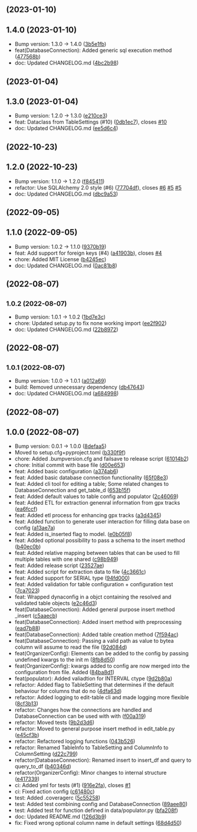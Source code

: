 ##  (2023-01-10)




## 1.4.0 (2023-01-10)

* Bump version: 1.3.0 → 1.4.0 ([3b5e1fb](https://github.com/kschweiger/data_organizer/commit/3b5e1fb))
* feat(DatabaseConnection): Added generic sql execution method ([477568b](https://github.com/kschweiger/data_organizer/commit/477568b))
* doc: Updated CHANGELOG.md ([4bc2b98](https://github.com/kschweiger/data_organizer/commit/4bc2b98))



##  (2023-01-04)




## 1.3.0 (2023-01-04)

* Bump version: 1.2.0 → 1.3.0 ([e210ce3](https://github.com/kschweiger/data_organizer/commit/e210ce3))
* feat: Dataclass from TableSettings (#10) ([0db1ec7](https://github.com/kschweiger/data_organizer/commit/0db1ec7)), closes [#10](https://github.com/kschweiger/data_organizer/issues/10)
* doc: Updated CHANGELOG.md ([ee5d6c4](https://github.com/kschweiger/data_organizer/commit/ee5d6c4))



##  (2022-10-23)




## 1.2.0 (2022-10-23)

* Bump version: 1.1.0 → 1.2.0 ([f845411](https://github.com/kschweiger/data_organizer/commit/f845411))
* refactor: Use SQLAlchemy 2.0 style (#6) ([77704df](https://github.com/kschweiger/data_organizer/commit/77704df)), closes [#6](https://github.com/kschweiger/data_organizer/issues/6) [#5](https://github.com/kschweiger/data_organizer/issues/5) [#5](https://github.com/kschweiger/data_organizer/issues/5)
* doc: Updated CHANGELOG.md ([dbc9a53](https://github.com/kschweiger/data_organizer/commit/dbc9a53))



##  (2022-09-05)




## 1.1.0 (2022-09-05)

* Bump version: 1.0.2 → 1.1.0 ([9370b19](https://github.com/kschweiger/data_organizer/commit/9370b19))
* feat: Add support for foreign keys (#4) ([a41903b](https://github.com/kschweiger/data_organizer/commit/a41903b)), closes [#4](https://github.com/kschweiger/data_organizer/issues/4)
* chore: Added MIT License ([b4245ec](https://github.com/kschweiger/data_organizer/commit/b4245ec))
* doc: Updated CHANGELOG.md ([0ac81b8](https://github.com/kschweiger/data_organizer/commit/0ac81b8))



##  (2022-08-07)




## <small>1.0.2 (2022-08-07)</small>

* Bump version: 1.0.1 → 1.0.2 ([1bd7e3c](https://github.com/kschweiger/data_organizer/commit/1bd7e3c))
* chore: Updated setup.py to fix none working import ([ee2f902](https://github.com/kschweiger/data_organizer/commit/ee2f902))
* doc: Updated CHANGELOG.md ([22b8972](https://github.com/kschweiger/data_organizer/commit/22b8972))



##  (2022-08-07)




## <small>1.0.1 (2022-08-07)</small>

* Bump version: 1.0.0 → 1.0.1 ([a012a69](https://github.com/kschweiger/data_organizer/commit/a012a69))
* build: Removed unnecessary dependency ([db47643](https://github.com/kschweiger/data_organizer/commit/db47643))
* doc: Updated CHANGELOG.md ([a684998](https://github.com/kschweiger/data_organizer/commit/a684998))



##  (2022-08-07)




## 1.0.0 (2022-08-07)

* Bump version: 0.0.1 → 1.0.0 ([8defaa5](https://github.com/kschweiger/data_organizer/commit/8defaa5))
* Moved to setup.cfg+pyproject.toml ([b330f9f](https://github.com/kschweiger/data_organizer/commit/b330f9f))
* chore: Added .bumpversion.cfg and failsave to release script ([61014b2](https://github.com/kschweiger/data_organizer/commit/61014b2))
* chore: Initial commit with base file ([d00e653](https://github.com/kschweiger/data_organizer/commit/d00e653))
* feat: Added basic configuration ([a374ab6](https://github.com/kschweiger/data_organizer/commit/a374ab6))
* feat: Added basic database connection functionality ([65f08e3](https://github.com/kschweiger/data_organizer/commit/65f08e3))
* feat: Added cli tool for editing a table; Some related changes to DatabaseConnection and get_table_d ([653b15f](https://github.com/kschweiger/data_organizer/commit/653b15f))
* feat: Added default values to table config and populator ([2c46069](https://github.com/kschweiger/data_organizer/commit/2c46069))
* feat: Added ETL for extraction genenral information from gpx tracks ([ea6fccf](https://github.com/kschweiger/data_organizer/commit/ea6fccf))
* feat: Added etl process for enhancing gpx tracks ([a3d4345](https://github.com/kschweiger/data_organizer/commit/a3d4345))
* feat: Added function to generate user interaction for filling data base on config ([a13ae7a](https://github.com/kschweiger/data_organizer/commit/a13ae7a))
* feat: Added is_inserted flag to model. ([e0b05f8](https://github.com/kschweiger/data_organizer/commit/e0b05f8))
* feat: Added optional possibility to pass a schema to the insert method ([b40ec0b](https://github.com/kschweiger/data_organizer/commit/b40ec0b))
* feat: Added relative mapping between tables that can be used to fill multiple tables with one shared ([c98b949](https://github.com/kschweiger/data_organizer/commit/c98b949))
* feat: Added release script ([23527ae](https://github.com/kschweiger/data_organizer/commit/23527ae))
* feat: Added script for extraction data to file ([4c3661c](https://github.com/kschweiger/data_organizer/commit/4c3661c))
* feat: Added support for SERIAL type ([94fd000](https://github.com/kschweiger/data_organizer/commit/94fd000))
* feat: Added validation for table configuration + configuration test ([7ca7023](https://github.com/kschweiger/data_organizer/commit/7ca7023))
* feat: Wrapped dynaconfig in a objct containing the resolved and validated table objects ([e2c46d3](https://github.com/kschweiger/data_organizer/commit/e2c46d3))
* feat(DatabaseConnection): Added general purpose insert method _insert ([c5aaecb](https://github.com/kschweiger/data_organizer/commit/c5aaecb))
* feat(DatabaseConnection): Added insert method with preprocessing ([ead7b88](https://github.com/kschweiger/data_organizer/commit/ead7b88))
* feat(DatabaseConnection): Added table creation method ([7f594ac](https://github.com/kschweiger/data_organizer/commit/7f594ac))
* feat(DatabaseConnection): Passing a valid path as value to bytea column will assume to read the file ([92d084d](https://github.com/kschweiger/data_organizer/commit/92d084d))
* feat(OrganizerConfig): Elements can be added to the config by passing undefined kwargs to the init m ([8fb8d50](https://github.com/kschweiger/data_organizer/commit/8fb8d50))
* feat(OrganizerConfig): kwargs added to config are now merged into the configuration from file. Added ([84ba8d1](https://github.com/kschweiger/data_organizer/commit/84ba8d1))
* feat(populator): Added valiadtion for INTERVAL ctype ([9d2b80a](https://github.com/kschweiger/data_organizer/commit/9d2b80a))
* refactor: Added flag to TableSetting that determines if the default behaviour for columns that do no ([4dfa63d](https://github.com/kschweiger/data_organizer/commit/4dfa63d))
* refactor: Added logging to edit-table cli and made logging more flexible ([8cf3b13](https://github.com/kschweiger/data_organizer/commit/8cf3b13))
* refactor: Changes how the connections are handled and DatabaseConnection can be used with with ([f00a319](https://github.com/kschweiger/data_organizer/commit/f00a319))
* refactor: Moved tests ([9b2d3d6](https://github.com/kschweiger/data_organizer/commit/9b2d3d6))
* refactor: Moved to general purpose insert method in edit_table.py ([e45cf3b](https://github.com/kschweiger/data_organizer/commit/e45cf3b))
* refactor: Refactored logging functions ([043b526](https://github.com/kschweiger/data_organizer/commit/043b526))
* refactor: Renamed TableInfo to TableSetting and ColumnInfo to ColumnSetting ([d22c799](https://github.com/kschweiger/data_organizer/commit/d22c799))
* refactor(DatabaseConnection): Renamed insert to insert_df and query to query_to_df ([b40346d](https://github.com/kschweiger/data_organizer/commit/b40346d))
* refactor(OrganizerConfig): Minor changes to internal structure ([e417339](https://github.com/kschweiger/data_organizer/commit/e417339))
* ci: Added yml for tests (#1) ([916e2fa](https://github.com/kschweiger/data_organizer/commit/916e2fa)), closes [#1](https://github.com/kschweiger/data_organizer/issues/1)
* ci: Fixed action config ([c61480c](https://github.com/kschweiger/data_organizer/commit/c61480c))
* test: Added .coveragerc ([5c55258](https://github.com/kschweiger/data_organizer/commit/5c55258))
* test: Added test combining config and DatabaseConnection ([89aee80](https://github.com/kschweiger/data_organizer/commit/89aee80))
* test: Added test for function defined in data/populator.py ([bfa208f](https://github.com/kschweiger/data_organizer/commit/bfa208f))
* doc: Updated README.md ([126d3b9](https://github.com/kschweiger/data_organizer/commit/126d3b9))
* fix: Fixed wrong optional column name in default settings ([68d4d50](https://github.com/kschweiger/data_organizer/commit/68d4d50))



